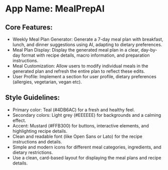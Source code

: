 # **App Name**: MealPrepAI

## Core Features:

- Weekly Meal Plan Generator: Generate a 7-day meal plan with breakfast, lunch, and dinner suggestions using AI, adapting to dietary preferences.
- Meal Plan Display: Display the generated meal plan in a clear, day-by-day format with recipe details, macro information, and preparation instructions.
- Meal Customization: Allow users to modify individual meals in the generated plan and refresh the entire plan to reflect these edits.
- User Profile: Implement a section for user profile, dietary preferences (allergies, vegetarian, vegan etc).

## Style Guidelines:

- Primary color: Teal (#4DB6AC) for a fresh and healthy feel.
- Secondary colors: Light grey (#EEEEEE) for backgrounds and a calming effect.
- Accent: Mustard (#FFB300) for buttons, interactive elements, and highlighting recipe details.
- Clean and readable font (like Open Sans or Lato) for the recipe instructions and details.
- Simple and modern icons for different meal categories, ingredients, and dietary restrictions.
- Use a clean, card-based layout for displaying the meal plans and recipe details.
